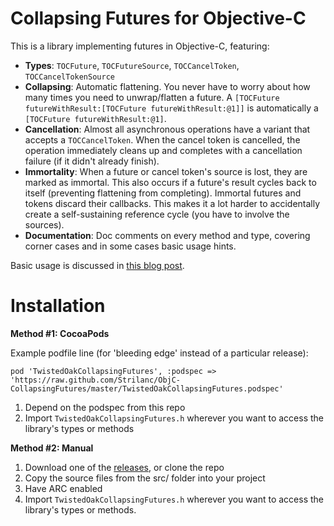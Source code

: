 Collapsing Futures for Objective-C
==================================

This is a library implementing futures in Objective-C, featuring:

- **Types**: `TOCFuture`, `TOCFutureSource`, `TOCCancelToken`, `TOCCancelTokenSource`
- **Collapsing**: Automatic flattening. You never have to worry about how many times you need to unwrap/flatten a future. A `[TOCFuture futureWithResult:[TOCFuture futureWithResult:@1]]` is automatically a `[TOCFuture futureWithResult:@1]`.
- **Cancellation**: Almost all asynchronous operations have a variant that accepts a `TOCCancelToken`. When the cancel token is cancelled, the operation immediately cleans up and completes with a cancellation failure (if it didn't already finish).
- **Immortality**: When a future or cancel token's source is lost, they are marked as immortal. This also occurs if a future's result cycles back to itself (preventing flattening from completing). Immortal futures and tokens discard their callbacks. This makes it a lot harder to accidentally create a self-sustaining reference cycle (you have to involve the sources).
- **Documentation**: Doc comments on every method and type, covering corner cases and in some cases basic usage hints.


Basic usage is discussed in [this blog post](http://twistedoakstudios.com/blog/Post7149_collapsing-futures-in-objective-c).

Installation
============

**Method #1: CocoaPods**

Example podfile line (for 'bleeding edge' instead of a particular release):

    pod 'TwistedOakCollapsingFutures', :podspec => 'https://raw.github.com/Strilanc/ObjC-CollapsingFutures/master/TwistedOakCollapsingFutures.podspec'

1. Depend on the podspec from this repo
2. Import `TwistedOakCollapsingFutures.h` wherever you want to access the library's types or methods

**Method #2: Manual**

1. Download one of the [releases](https://github.com/Strilanc/ObjC-CollapsingFutures/releases), or clone the repo
2. Copy the source files from the src/ folder into your project
3. Have ARC enabled
4. Import `TwistedOakCollapsingFutures.h` wherever you want to access the library's types or methods.
